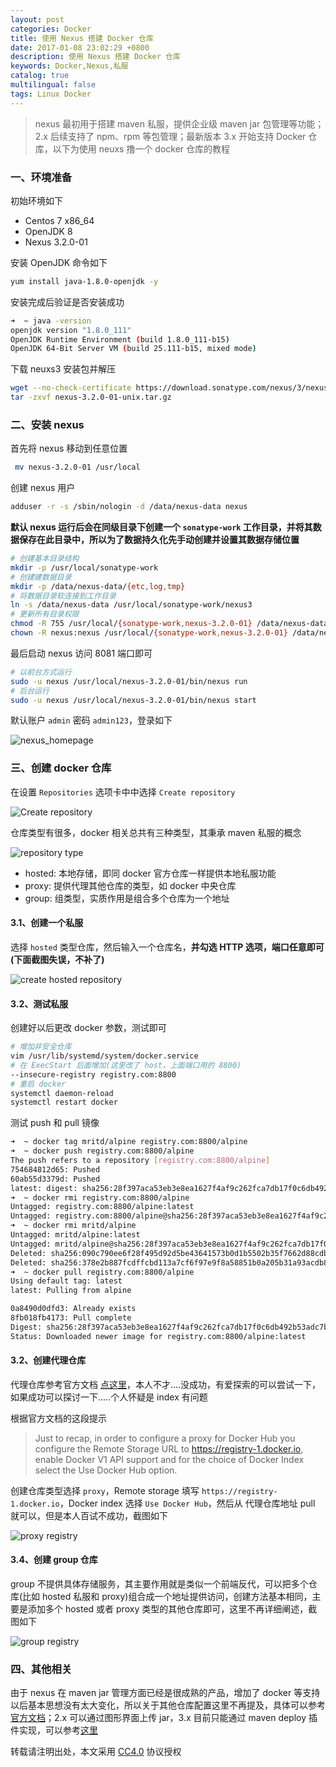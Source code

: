 ```yaml
---
layout: post
categories: Docker
title: 使用 Nexus 搭建 Docker 仓库
date: 2017-01-08 23:02:29 +0800
description: 使用 Nexus 搭建 Docker 仓库
keywords: Docker,Nexus,私服
catalog: true
multilingual: false
tags: Linux Docker
---
```


> nexus 最初用于搭建 maven 私服，提供企业级 maven jar 包管理等功能；2.x 后续支持了 npm、rpm 等包管理；最新版本 3.x 开始支持 Docker 仓库，以下为使用 neuxs 撸一个 docker 仓库的教程

### 一、环境准备

初始环境如下

- Centos 7 x86_64
- OpenJDK 8
- Nexus 3.2.0-01

安装 OpenJDK 命令如下

``` sh
yum install java-1.8.0-openjdk -y
```

安装完成后验证是否安装成功

``` sh
➜  ~ java -version
openjdk version "1.8.0_111"
OpenJDK Runtime Environment (build 1.8.0_111-b15)
OpenJDK 64-Bit Server VM (build 25.111-b15, mixed mode)
```

下载 neuxs3 安装包并解压

``` sh
wget --no-check-certificate https://download.sonatype.com/nexus/3/nexus-3.2.0-01-unix.tar.gz
tar -zxvf nexus-3.2.0-01-unix.tar.gz
```

### 二、安装 nexus

首先将 nexus 移动到任意位置

``` sh
 mv nexus-3.2.0-01 /usr/local
```

创建 nexus 用户

``` sh
adduser -r -s /sbin/nologin -d /data/nexus-data nexus
```

**默认 nexus 运行后会在同级目录下创建一个 `sonatype-work` 工作目录，并将其数据保存在此目录中，所以为了数据持久化先手动创建并设置其数据存储位置**

``` sh
# 创建基本目录结构
mkdir -p /usr/local/sonatype-work
# 创建建数据目录
mkdir -p /data/nexus-data/{etc,log,tmp}
# 将数据目录软连接到工作目录
ln -s /data/nexus-data /usr/local/sonatype-work/nexus3
# 更新所有目录权限
chmod -R 755 /usr/local/{sonatype-work,nexus-3.2.0-01} /data/nexus-data
chown -R nexus:nexus /usr/local/{sonatype-work,nexus-3.2.0-01} /data/nexus-data
```

最后启动 nexus 访问 8081 端口即可

``` sh
# 以前台方式运行
sudo -u nexus /usr/local/nexus-3.2.0-01/bin/nexus run
# 后台运行
sudo -u nexus /usr/local/nexus-3.2.0-01/bin/nexus start
```

默认账户 `admin` 密码 `admin123`，登录如下

![nexus_homepage](https://mritd.oss.link/markdown/sb9dw.jpg)

### 三、创建 docker 仓库

在设置 `Repositories` 选项卡中中选择 `Create repository`

![Create repository](https://mritd.oss.link/markdown/m7m53.jpg)

仓库类型有很多，docker 相关总共有三种类型，其秉承 maven 私服的概念

![repository type](https://mritd.oss.link/markdown/pm0r8.jpg)

- hosted: 本地存储，即同 docker 官方仓库一样提供本地私服功能
- proxy: 提供代理其他仓库的类型，如 docker 中央仓库
- group: 组类型，实质作用是组合多个仓库为一个地址

#### 3.1、创建一个私服

选择 `hosted` 类型仓库，然后输入一个仓库名，**并勾选 HTTP 选项，端口任意即可(下面截图失误，不补了)**

![create hosted repository](https://mritd.oss.link/markdown/972cl.jpg)

#### 3.2、测试私服

创建好以后更改 docker 参数，测试即可

``` sh
# 增加非安全仓库
vim /usr/lib/systemd/system/docker.service
# 在 ExecStart 后面增加(这里改了 host，上面端口用的 8800)
--insecure-registry registry.com:8800
# 重启 docker
systemctl daemon-reload
systemctl restart docker
```

测试 push 和 pull 镜像

``` sh
➜  ~ docker tag mritd/alpine registry.com:8800/alpine
➜  ~ docker push registry.com:8800/alpine
The push refers to a repository [registry.com:8800/alpine]
754684812d65: Pushed
60ab55d3379d: Pushed
latest: digest: sha256:28f397aca53eb3e8ea1627f4af9c262fca7db17f0c6db492b53adc7bca7d0f91 size: 739
➜  ~ docker rmi registry.com:8800/alpine
Untagged: registry.com:8800/alpine:latest
Untagged: registry.com:8800/alpine@sha256:28f397aca53eb3e8ea1627f4af9c262fca7db17f0c6db492b53adc7bca7d0f91
➜  ~ docker rmi mritd/alpine
Untagged: mritd/alpine:latest
Untagged: mritd/alpine@sha256:28f397aca53eb3e8ea1627f4af9c262fca7db17f0c6db492b53adc7bca7d0f91
Deleted: sha256:090c790ee6f28f495d92d5be43641573b0d1b5502b35f7662d88cdbf8d548afd
Deleted: sha256:378e2b887fcdffcbd113a7cf6f97e9f8a58851b0a205b31a93acdb887912850d
➜  ~ docker pull registry.com:8800/alpine
Using default tag: latest
latest: Pulling from alpine

0a8490d0dfd3: Already exists
8fb018fb4173: Pull complete
Digest: sha256:28f397aca53eb3e8ea1627f4af9c262fca7db17f0c6db492b53adc7bca7d0f91
Status: Downloaded newer image for registry.com:8800/alpine:latest
```

#### 3.2、创建代理仓库

代理仓库参考官方文档 [点这里](http://books.sonatype.com/nexus-book/reference3/docker.html#docker-introduction)，本人不才....没成功，有爱探索的可以尝试一下，如果成功可以探讨一下.....个人怀疑是 index 有问题
 
 根据官方文档的这段提示
 
 > Just to recap, in order to configure a proxy for Docker Hub you configure the Remote Storage URL to https://registry-1.docker.io, enable Docker V1 API support and for the choice of Docker Index select the Use Docker Hub option.
 
创建仓库类型选择 `proxy`，Remote storage 填写 `https://registry-1.docker.io`，Docker index 选择 `Use Docker Hub`，然后从 代理仓库地址 pull 就可以，但是本人百试不成功，截图如下

![proxy registry](https://mritd.oss.link/markdown/q350r.jpg)

#### 3.4、创建 group 仓库

group 不提供具体存储服务，其主要作用就是类似一个前端反代，可以把多个仓库(比如 hosted 私服和 proxy)组合成一个地址提供访问，创建方法基本相同，主要是添加多个 hosted 或者 proxy 类型的其他仓库即可，这里不再详细阐述，截图如下

![group registry](https://mritd.oss.link/markdown/2q1qv.jpg)

### 四、其他相关

由于 nexus 在 maven jar 管理方面已经是很成熟的产品，增加了 docker 等支持以后基本思想没有太大变化，所以关于其他仓库配置这里不再提及，具体可以参考[官方文档](http://books.sonatype.com/nexus-book/reference3/index.html)；2.x 可以通过图形界面上传 jar，3.x 目前只能通过 maven deploy 插件实现，可以参考[这里](https://maven.apache.org/guides/mini/guide-3rd-party-jars-remote.html)

转载请注明出处，本文采用 [CC4.0](http://creativecommons.org/licenses/by-nc-nd/4.0/) 协议授权
